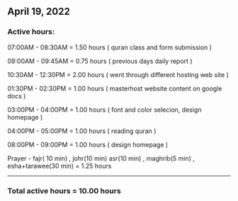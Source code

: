 ## April 19, 2022
### Active hours:

07:00AM - 08:30AM     = 1.50 hours ( quran class and form submission )

09:00AM - 09:45AM     = 0.75 hours ( previous days daily report )

10:30AM - 12:30PM     = 2.00 hours ( went through different hosting web site )

01:30PM - 02:30PM     = 1.00 hours ( masterhost website content on google docs )

03:00PM - 04:00PM     = 1.00 hours ( font and color selecion, design homepage )

04:00PM - 05:00PM     = 1.00 hours ( reading quran )

08:00PM - 09:00PM     = 1.00 hours ( design homepage )

Prayer - fajr( 10 min) , johr(10 min) asr(10 min) , maghrib(5 min) , esha+tarawee(30 min) = 1.25 hours

----------------------------------------------------

### Total active hours = 10.00 hours